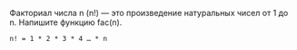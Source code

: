 Факториал числа n (n!) — это произведение натуральных чисел от 1 до n. Напишите функцию fac(n).

```
n! = 1 * 2 * 3 * 4 … * n
```
